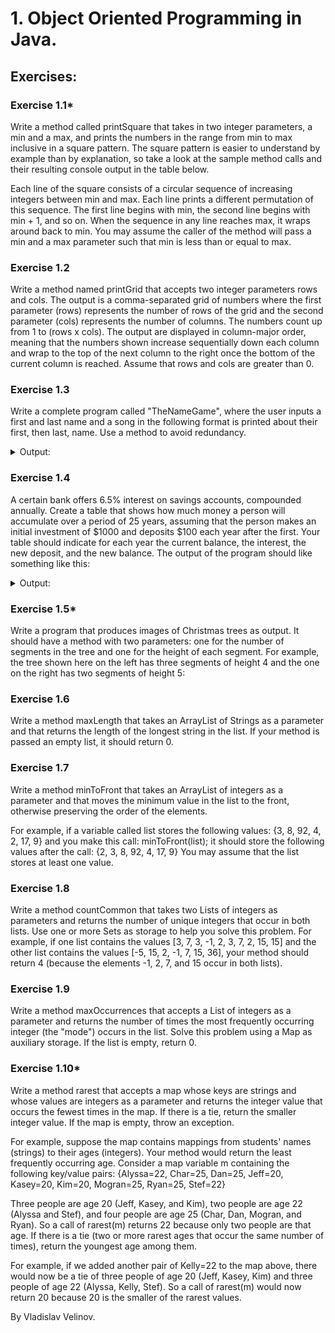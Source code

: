 # 1. Object Oriented Programming in Java.

## Exercises:

### Exercise 1.1*
Write a method called printSquare that takes in two integer parameters, a min and a max, and prints the numbers in the 
range from min to max inclusive in a square pattern. The square pattern is easier to understand by example than by 
explanation, so take a look at the sample method calls and their resulting console output in the table below.

Each line of the square consists of a circular sequence of increasing integers between min and max. 
Each line prints a different permutation of this sequence. 
The first line begins with min, the second line begins with min + 1, and so on.
When the sequence in any line reaches max, it wraps around back to min.
You may assume the caller of the method will pass a min and a max parameter such that min is less than or equal to max.

### Exercise 1.2
Write a method named printGrid that accepts two integer parameters rows and cols. 
The output is a comma-separated grid of numbers where the first parameter (rows) represents the number of rows of the 
grid and the second parameter (cols) represents the number of columns. The numbers count up from 1 to (rows x cols). 
The output are displayed in column-major order, meaning that the numbers shown increase sequentially down each column 
and wrap to the top of the next column to the right once the bottom of the current column is reached. 
Assume that rows and cols are greater than 0.

### Exercise 1.3
Write a complete program called "TheNameGame", where the user inputs a first and last name and a song in the following
format is printed about their first, then last, name. Use a method to avoid redundancy.

<details>
<summary>Output:</summary>

````````
What is your name? Fifty Cent
Fifty Fifty, bo-Bifty
Banana-fana fo-Fifty
Fee-fi-mo-Mifty
FIFTY!

Cent Cent, bo-Bent
Banana-fana fo-Fent
Fee-fi-mo-Ment
CENT!
````````
</details>

### Exercise 1.4
A certain bank offers 6.5% interest on savings accounts, compounded annually. Create a table that shows how much money 
a person will accumulate over a period of 25 years, assuming that the person makes an initial investment of $1000 and 
deposits $100 each year after the first. Your table should indicate for each year the current balance, the interest, 
the new deposit, and the new balance. The output of the program should like something like this:

<details>
<summary>Output:</summary>

````````
Year Current Balance Interest New Deposit New Balance
 1       1000,00       65,00       0,00     1065,00 
 2       1065,00       69,23     100,00     1234,23 
 3       1234,23       80,22     100,00     1414,45 
 ... 
25       9542,88      620,29     100,00    10263,16
````````
</details>

### Exercise 1.5*
Write a program that produces images of Christmas trees as output. It should have a method with two parameters: one
for the number of segments in the tree and one for the height of each segment. For example, the tree shown here on
the left has three segments of height 4 and the one on the right has two segments of height 5:

### Exercise 1.6
Write a method maxLength that takes an ArrayList of Strings as a parameter and that returns the length of the longest
string in the list. If your method is passed an empty list, it should return 0.

### Exercise 1.7
Write a method minToFront that takes an ArrayList of integers as a parameter and that moves the minimum value in the
list to the front, otherwise preserving the order of the elements. 

For example, if a variable called list stores the following values: {3, 8, 92, 4, 2, 17, 9} and you make this call: 
minToFront(list); it should store the following values after the call: {2, 3, 8, 92, 4, 17, 9} You may assume that the 
list stores at least one value.

### Exercise 1.8
Write a method countCommon that takes two Lists of integers as parameters and returns the number of unique integers that
occur in both lists. Use one or more Sets as storage to help you solve this problem.
For example, if one list contains the values [3, 7, 3, -1, 2, 3, 7, 2, 15, 15] and the other list contains the values
[-5, 15, 2, -1, 7, 15, 36], your method should return 4 (because the elements -1, 2, 7, and 15 occur in both lists).

### Exercise 1.9
Write a method maxOccurrences that accepts a List of integers as a parameter and returns the number of times the most
frequently occurring integer (the "mode") occurs in the list. Solve this problem using a Map as auxiliary storage.
If the list is empty, return 0.

### Exercise 1.10*
Write a method rarest that accepts a map whose keys are strings and whose values are integers as a parameter and returns
the integer value that occurs the fewest times in the map. If there is a tie, return the smaller integer value. If the
map is empty, throw an exception.

For example, suppose the map contains mappings from students' names (strings) to their ages (integers). Your method
would return the least frequently occurring age. Consider a map variable m containing the following key/value pairs:
{Alyssa=22, Char=25, Dan=25, Jeff=20, Kasey=20, Kim=20, Mogran=25, Ryan=25, Stef=22}

Three people are age 20 (Jeff, Kasey, and Kim), two people are age 22 (Alyssa and Stef), and four people are age 25
(Char, Dan, Mogran, and Ryan). So a call of rarest(m) returns 22 because only two people are that age.
If there is a tie (two or more rarest ages that occur the same number of times), return the youngest age among them.

For example, if we added another pair of Kelly=22 to the map above, there would now be a tie of three people of age 20
(Jeff, Kasey, Kim) and three people of age 22 (Alyssa, Kelly, Stef). So a call of rarest(m) would now return 20 because
20 is the smaller of the rarest values.

By Vladislav Velinov.